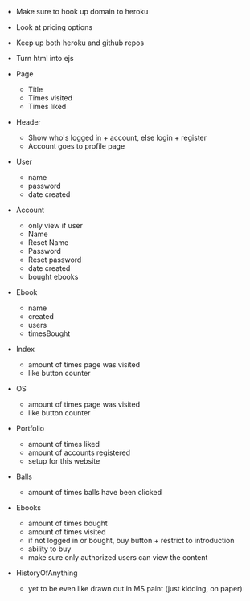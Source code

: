 * Make sure to hook up domain to heroku
* Look at pricing options
* Keep up both heroku and github repos
* Turn html into ejs

* Page
    * Title
    * Times visited
    * Times liked

* Header
    * Show who's logged in + account, else login + register
    * Account goes to profile page

* User
    * name
    * password
    * date created

* Account
    * only view if user
    * Name
    * Reset Name
    * Password
    * Reset password
    * date created
    * bought ebooks

* Ebook
    * name
    * created
    * users
    * timesBought

* Index
    * amount of times page was visited
    * like button counter

* OS
    * amount of times page was visited
    * like button counter

* Portfolio
    * amount of times liked
    * amount of accounts registered
    * setup for this website

* Balls
    * amount of times balls have been clicked

* Ebooks
    * amount of times bought
    * amount of times visited
    * if not logged in or bought, buy button + restrict to introduction
    * ability to buy
    * make sure only authorized users can view the content

* HistoryOfAnything
    * yet to be even like drawn out in MS paint (just kidding, on paper)